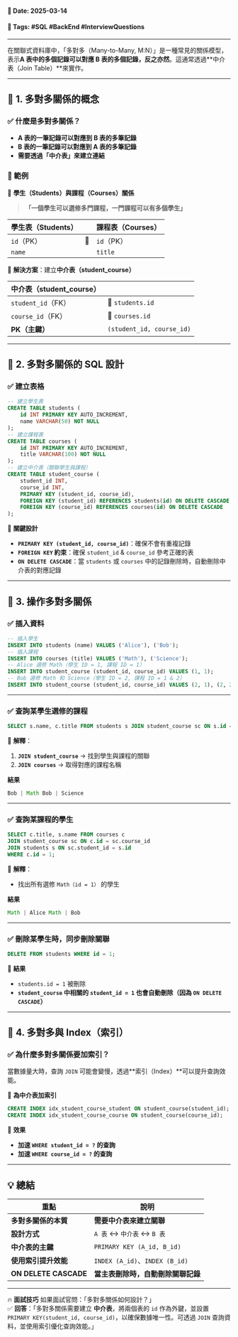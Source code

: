 #### 📅 **Date**: 2025-03-14

#### 🔖 **Tags**: #SQL #BackEnd #InterviewQuestions

---

在關聯式資料庫中，「多對多（Many-to-Many, M:N）」是一種常見的關係模型，表示**A 表中的多個記錄可以對應 B 表的多個記錄，反之亦然**。這通常透過**中介表（Join Table）**來實作。

---

## **📍 1. 多對多關係的概念**

### **✅ 什麼是多對多關係？**

- **A 表的一筆記錄可以對應到 B 表的多筆記錄**
- **B 表的一筆記錄可以對應到 A 表的多筆記錄**
- **需要透過「中介表」來建立連結**

### **🎯 範例**

📌 **學生（Students）與課程（Courses）關係**

> **「一個學生可以選修多門課程，一門課程可以有多個學生」**

|**學生表（Students）**| |**課程表（Courses）**|
|---|---|---|
|`id`（PK）|🔗|`id`（PK）|
|`name`||`title`|

📌 **解決方案**：建立**中介表（student_course）**

| **中介表（student_course）** |                           |
| ----------------------- | ------------------------- |
| `student_id`（FK）        | 🔗 `students.id`          |
| `course_id`（FK）         | 🔗 `courses.id`           |
| **PK（主鍵）**              | `(student_id, course_id)` |

---

## **📍 2. 多對多關係的 SQL 設計**

### **✅ 建立表格**

```sql
-- 建立學生表 
CREATE TABLE students (     
	id INT PRIMARY KEY AUTO_INCREMENT,     
	name VARCHAR(50) NOT NULL 
);  
-- 建立課程表 
CREATE TABLE courses (     
	id INT PRIMARY KEY AUTO_INCREMENT,     
	title VARCHAR(100) NOT NULL 
);  
-- 建立中介表（關聯學生與課程） 
CREATE TABLE student_course (     
	student_id INT,     
	course_id INT,     
	PRIMARY KEY (student_id, course_id),     
	FOREIGN KEY (student_id) REFERENCES students(id) ON DELETE CASCADE,     
	FOREIGN KEY (course_id) REFERENCES courses(id) ON DELETE CASCADE 
);
```

📌 **關鍵設計**
- **`PRIMARY KEY (student_id, course_id)`**：確保不會有重複記錄
- **`FOREIGN KEY` 約束**：確保 `student_id` & `course_id` 參考正確的表
- **`ON DELETE CASCADE`**：當 `students` 或 `courses` 中的記錄刪除時，自動刪除中介表的對應記錄

---

## **📍 3. 操作多對多關係**

### **✅ 插入資料**

```sql
-- 插入學生 
INSERT INTO students (name) VALUES ('Alice'), ('Bob');  
-- 插入課程 
INSERT INTO courses (title) VALUES ('Math'), ('Science');  
-- Alice 選修 Math（學生 ID = 1, 課程 ID = 1） 
INSERT INTO student_course (student_id, course_id) VALUES (1, 1);  
-- Bob 選修 Math 和 Science（學生 ID = 2, 課程 ID = 1 & 2） 
INSERT INTO student_course (student_id, course_id) VALUES (2, 1), (2, 2);
```

---

### **✅ 查詢某學生選修的課程**

```sql
SELECT s.name, c.title FROM students s JOIN student_course sc ON s.id = sc.student_id JOIN courses c ON sc.course_id = c.id WHERE s.id = 2;
```

📌 **解釋**：
1. **`JOIN student_course`** → 找到學生與課程的關聯
2. **`JOIN courses`** → 取得對應的課程名稱

**結果**

```javascript
Bob | Math Bob | Science
```

---

### **✅ 查詢某課程的學生**

```sql
SELECT c.title, s.name FROM courses c 
JOIN student_course sc ON c.id = sc.course_id 
JOIN students s ON sc.student_id = s.id 
WHERE c.id = 1;
```

📌 **解釋**：
- 找出所有選修 `Math（id = 1）` 的學生

**結果**

```javascript
Math | Alice Math | Bob
```

---

### **✅ 刪除某學生時，同步刪除關聯**

```sql
DELETE FROM students WHERE id = 1;
```

📌 **結果**
- `students.id = 1` 被刪除
- **`student_course` 中相關的 `student_id = 1` 也會自動刪除（因為 `ON DELETE CASCADE`）**

---

## **📍 4. 多對多與 Index（索引）**

### **✅ 為什麼多對多關係要加索引？**

當數據量大時，查詢 `JOIN` 可能會變慢，透過**索引（Index）**可以提升查詢效能。

📌 **為中介表加索引**

```sql
CREATE INDEX idx_student_course_student ON student_course(student_id); 
CREATE INDEX idx_student_course_course ON student_course(course_id);
```

🔹 **效果**
- **加速 `WHERE student_id = ?` 的查詢**
- **加速 `WHERE course_id = ?` 的查詢**

---

## **💡 總結**

|**重點**|**說明**|
|---|---|
|**多對多關係的本質**|**需要中介表來建立關聯**|
|**設計方式**|`A 表` ↔ `中介表` ↔ `B 表`|
|**中介表的主鍵**|`PRIMARY KEY (A_id, B_id)`|
|**使用索引提升效能**|`INDEX (A_id)`、`INDEX (B_id)`|
|**ON DELETE CASCADE**|**當主表刪除時，自動刪除關聯記錄**|

---

🔥 **面試技巧** 如果面試官問：「多對多關係如何設計？」  
✅ **回答**：「多對多關係需要建立 **中介表**，將兩個表的 `id` 作為外鍵，並設置 `PRIMARY KEY(student_id, course_id)`，以確保數據唯一性。可透過 `JOIN` 查詢資料，並使用索引優化查詢效能。」